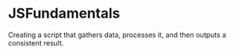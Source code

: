 # JSFundamentals
 Creating a script that gathers data, processes it, and then outputs a consistent result.

